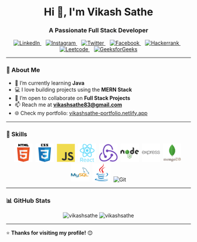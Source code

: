 <h1 align="center">Hi 👋, I'm Vikash Sathe</h1>
<h3 align="center">A Passionate Full Stack Developer</h3>

<p align="center">
  <a href="https://linkedin.com/in/vikash-sathe-941166208" target="_blank">
    <img src="https://raw.githubusercontent.com/rahuldkjain/github-profile-readme-generator/master/src/images/icons/Social/linked-in-alt.svg" alt="LinkedIn" height="25" width="25"/>
  </a>&nbsp;&nbsp;
  <a href="https://instagram.com/vikashsathe" target="_blank">
    <img src="https://raw.githubusercontent.com/rahuldkjain/github-profile-readme-generator/master/src/images/icons/Social/instagram.svg" alt="Instagram" height="25" width="25"/>
  </a>&nbsp;&nbsp;
  <a href="https://twitter.com/vikashsathe" target="_blank">
    <img src="https://raw.githubusercontent.com/rahuldkjain/github-profile-readme-generator/master/src/images/icons/Social/twitter.svg" alt="Twitter" height="25" width="25"/>
  </a>&nbsp;&nbsp;
  <a href="https://facebook.com/vikashsathe" target="_blank">
    <img src="https://raw.githubusercontent.com/rahuldkjain/github-profile-readme-generator/master/src/images/icons/Social/facebook.svg" alt="Facebook" height="25" width="25"/>
  </a>&nbsp;&nbsp;
  <a href="https://hackerrank.com/vikashsathe" target="_blank">
    <img src="https://raw.githubusercontent.com/rahuldkjain/github-profile-readme-generator/master/src/images/icons/Social/hackerrank.svg" alt="Hackerrank" height="25" width="25"/>
  </a>&nbsp;&nbsp;
  <a href="https://leetcode.com/vikashsathe" target="_blank">
    <img src="https://raw.githubusercontent.com/rahuldkjain/github-profile-readme-generator/master/src/images/icons/Social/leet-code.svg" alt="Leetcode" height="25" width="25"/>
  </a>&nbsp;&nbsp;
  <a href="https://auth.geeksforgeeks.org/user/vikashsathe" target="_blank">
    <img src="https://raw.githubusercontent.com/rahuldkjain/github-profile-readme-generator/master/src/images/icons/Social/geeks-for-geeks.svg" alt="GeeksforGeeks" height="25" width="25"/>
  </a>
</p>

---

### 🌟 About Me  
- 🌱 I’m currently learning **Java**  
- 💻 I love building projects using the **MERN Stack**  
- 🤝 I’m open to collaborate on **Full Stack Projects**  
- 📫 Reach me at **vikashsathe83@gmail.com**  
- 🌐 Check my portfolio: [vikashsathe-portfolio.netlify.app](https://vikashsathe-portfolio.netlify.app)

---

### 🚀 Skills
<p align="center">
  <img src="https://raw.githubusercontent.com/devicons/devicon/master/icons/html5/html5-original-wordmark.svg" alt="HTML5" width="50" height="50"/>&nbsp;
  <img src="https://raw.githubusercontent.com/devicons/devicon/master/icons/css3/css3-original-wordmark.svg" alt="CSS3" width="50" height="50"/>&nbsp;
  <img src="https://raw.githubusercontent.com/devicons/devicon/master/icons/javascript/javascript-original.svg" alt="JavaScript" width="50" height="50"/>&nbsp;
  <img src="https://raw.githubusercontent.com/devicons/devicon/master/icons/react/react-original-wordmark.svg" alt="React" width="50" height="50"/>&nbsp;
  <img src="https://raw.githubusercontent.com/devicons/devicon/master/icons/redux/redux-original.svg" alt="Redux" width="50" height="50"/>&nbsp;
  <img src="https://raw.githubusercontent.com/devicons/devicon/master/icons/nodejs/nodejs-original-wordmark.svg" alt="Node.js" width="50" height="50"/>&nbsp;
  <img src="https://raw.githubusercontent.com/devicons/devicon/master/icons/express/express-original-wordmark.svg" alt="Express" width="50" height="50"/>&nbsp;
  <img src="https://raw.githubusercontent.com/devicons/devicon/master/icons/mongodb/mongodb-original-wordmark.svg" alt="MongoDB" width="50" height="50"/>&nbsp;
  <img src="https://raw.githubusercontent.com/devicons/devicon/master/icons/mysql/mysql-original-wordmark.svg" alt="MySQL" width="50" height="50"/>&nbsp;
  <img src="https://raw.githubusercontent.com/devicons/devicon/master/icons/java/java-original.svg" alt="Java" width="50" height="50"/>&nbsp;
  <img src="https://www.vectorlogo.zone/logos/git-scm/git-scm-icon.svg" alt="Git" width="50" height="50"/>
</p>

---

### 📊 GitHub Stats
<p align="center">
  <img width="45%" src="https://github-readme-stats.vercel.app/api/top-langs?username=vikashsathe&show_icons=true&locale=en&layout=compact" alt="vikashsathe" />
  <img width="45%" src="https://github-readme-streak-stats.herokuapp.com/?user=vikashsathe" alt="vikashsathe" />
</p>

---

⭐ **Thanks for visiting my profile!** 😊
